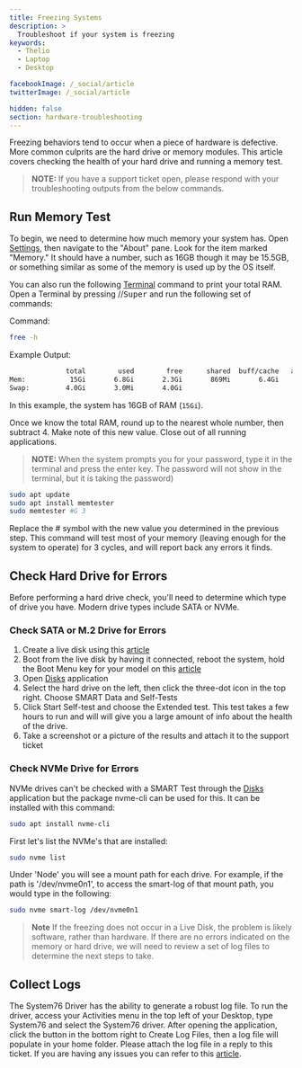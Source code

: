 ```yaml
---
title: Freezing Systems
description: >
  Troubleshoot if your system is freezing
keywords:
  - Thelio
  - Laptop
  - Desktop

facebookImage: /_social/article
twitterImage: /_social/article

hidden: false
section: hardware-troubleshooting
---
```


Freezing behaviors tend to occur when a piece of hardware is defective.  
More common culprits are the hard drive or memory modules. This article covers checking the health of your hard drive and running a memory test.

> **NOTE:** If you have a support ticket open, please respond with your troubleshooting outputs from the below commands.

## Run Memory Test

To begin, we need to determine how much memory your system has. Open <u>Settings</u>, then navigate to the "About" pane. Look for the item marked "Memory." It should have a number, such as 16GB though it may be 15.5GB, or something similar as some of the memory is used up by the OS itself.

You can also run the following <u>Terminal</u> command to print your total RAM. Open a Terminal by pressing <kbd><font-awesome-icon :icon="['fab', 'ubuntu']"></font-awesome-icon></kbd>/<kbd><font-awesome-icon :icon="['fab', 'pop-os']"></font-awesome-icon></kbd>/<kbd>Super</kbd> and run the following set of commands:

Command:

```bash
free -h
```

Example Output:

```bash
              total        used        free      shared  buff/cache   available
Mem:           15Gi       6.8Gi       2.3Gi       869Mi       6.4Gi       7.5Gi
Swap:         4.0Gi       3.0Mi       4.0Gi
```

In this example, the system has 16GB of RAM (`15Gi`).

Once we know the total RAM, round up to the nearest whole number, then subtract 4. Make note of this new value. Close out of all running applications.

> **NOTE:** When the system prompts you for your password, type it in the terminal and press the enter key. The password will not show in the terminal, but it is taking the password)

```bash
sudo apt update
sudo apt install memtester
sudo memtester #G 3
```

Replace the # symbol with the new value you determined in the previous step. This command will test most of your memory (leaving enough for the system to operate) for 3 cycles, and will report back any errors it finds.

## Check Hard Drive for Errors

Before performing a hard drive check, you'll need to determine which type of drive you have. Modern drive types include SATA or NVMe.

### Check SATA or M.2 Drive for Errors

1. Create a live disk using this [article](/articles/live-disk)
2. Boot from the live disk by having it connected, reboot the system, hold the Boot Menu key for your model on this [article](/articles/boot-menu)
3. Open <u>Disks</u> application
4. Select the hard drive on the left, then click the three-dot icon in the top right. Choose SMART Data and Self-Tests
5. Click Start Self-test and choose the Extended test. This test takes a few hours to run and will will give you a large amount of info about the health of the drive.
6. Take a screenshot or a picture of  the results and attach it to the support ticket

### Check NVMe Drive for Errors

NVMe drives can't be checked with a SMART Test through the <u>Disks</u> application but the package nvme-cli can be used for this. It can be installed with this command:

```bash
sudo apt install nvme-cli
```

First let's list the NVMe's that are installed:

```bash
sudo nvme list
```

Under 'Node' you will see a mount path for each drive. For example, if the path is '/dev/nvme0n1', to access the smart-log of that mount path, you would type in the following:

```bash
sudo nvme smart-log /dev/nvme0n1
```

> **Note** If the freezing does not occur in a Live Disk, the problem is likely software, rather than hardware. If there are no errors indicated on the memory or hard drive, we will need to review a set of log files to determine the next steps to take.

## Collect Logs

The System76 Driver has the ability to generate a robust log file. To run the driver, access your Activities menu in the top left of your Desktop, type System76 and select the System76 driver. After opening the application, click the button in the bottom right to Create Log Files, then a log file will populate in your home folder. Please attach the log file in a reply to this ticket. If you are having any issues you can refer to this [article](/articles/log-files).
